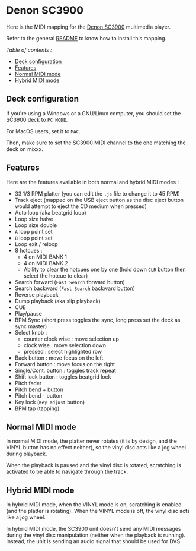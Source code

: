 # Denon SC3900

Here is the MIDI mapping for the [Denon SC3900](https://www.youtube.com/watch?v=jQY0YkwT-E8)
multimedia player.

Refer to the general [README](/README.md) to know how to install this mapping.

*Table of contents :*

- [Deck configuration](#deck-configuration)
- [Features](#features)
- [Normal MIDI mode](#normal-midi-mode)
- [Hybrid MIDI mode](#hybrid-midi-mode)

## Deck configuration

If you're using a Windows or a GNU/Linux computer, you should set the SC3900
deck to `PC MODE`.

For MacOS users, set it to `MAC`.

Then, make sure to set the SC3900 MIDI channel to the one matching the deck on
mixxx.

## Features

Here are the features available in both normal and hybrid MIDI modes :

- 33 1/3 RPM platter (you can edit the `.js` file to change it to 45 RPM)
- Track eject (mapped on the USB eject button as the disc eject button would
attempt to eject the CD medium when pressed)
- Auto loop (aka beatgrid loop)
- Loop size halve
- Loop size double
- `A` loop point set
- `B` loop point set
- Loop exit / reloop
- 8 hotcues :
    - 4 on MIDI BANK 1
    - 4 on MIDI BANK 2
    - Ability to clear the hotcues one by one (hold down `CLR` button then
select the hotcue to clear)
- Search forward (`Fast Search` forward button)
- Search backward (`Fast Search` backward button)
- Reverse playback
- Dump playback (aka slip playback)
- CUE
- Play/pause
- BPM Sync (short press toggles the sync, long press set the deck as sync
master)
- Select knob :
    - counter clock wise : move selection up
    - clock wise : move selection down
    - pressed : select highlighted row
- Back button : move focus on the left
- Forward button : move focus on the right
- Single/Cont. button : toggles track repeat
- Shift lock button : toggles beatgrid lock
- Pitch fader
- Pitch bend + button
- Pitch bend - button
- Key lock (`Key adjust` button)
- BPM tap (tapping)

## Normal MIDI mode

In normal MIDI mode, the platter never rotates (it is by design, and the
VINYL button has no effect neither), so the vinyl disc acts like a jog wheel
during playback.

When the playback is paused and the vinyl disc is rotated, scratching is
activated to be able to navigate through the track.

## Hybrid MIDI mode

In hybrid MIDI mode, when the VINYL mode is on, scratching is enabled (and
the platter is rotating).
When the VINYL mode is off, the vinyl disc acts like a jog wheel.

In hybrid MIDI mode, the SC3900 unit doesn't send any MIDI messages during the
vinyl disc manipulation (neither when the playback is running).
Instead, the unit is sending an audio signal that should be used for DVS.

